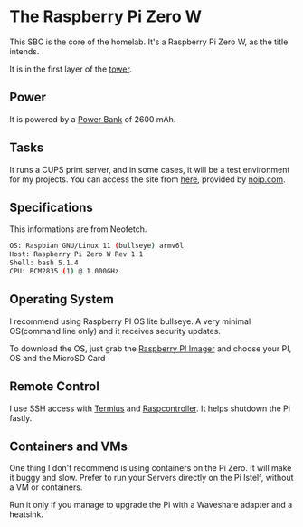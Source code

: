 # The Raspberry Pi Zero W

This SBC is the core of the homelab. It's a Raspberry Pi Zero W, as the title intends.

It is in the first layer of the [tower](../Documentation/HARDWARE.md#tower).

## Power

It is powered by a [Power Bank](../Documentation/HARDWARE.md#material) of 2600 mAh.

## Tasks

It runs a CUPS print server, and in some cases, it will be a test environment for my projects.
You can access the site from [here](http://zerolab.gotdns.ch), provided by [noip.com](https://noip.com).

## Specifications

This informations are from Neofetch.

```bash
OS: Raspbian GNU/Linux 11 (bullseye) armv6l
Host: Raspberry Pi Zero W Rev 1.1
Shell: bash 5.1.4
CPU: BCM2835 (1) @ 1.000GHz
```

## Operating System

I recommend using Raspberry PI OS lite bullseye. A very minimal OS(command line only) and it receives security updates.

To download the OS, just grab the [Raspberry PI Imager](https://www.raspberrypi.com/software/) and choose your PI, OS and the MicroSD Card

## Remote Control

I use SSH access with [Termius](https://termius.com/) and [Raspcontroller](https://play.google.com/store/apps/details?id=it.Ettore.raspcontroller&hl=en&referrer=utm_source%3Dgoogle%26utm_medium%3Dorganic%26utm_term%3Draspcontroller&pcampaignid=APPU_1_kVuSZorHNpv-7_UP9q-c2AM). It helps shutdown the Pi fastly.

## Containers and VMs

One thing I don't recommend is using containers on the Pi Zero. It will make it buggy and slow.
Prefer to run your Servers directly on the Pi Istelf, without a VM or containers.

Run it only if you manage to upgrade the Pi with a Waveshare adapter and a heatsink.